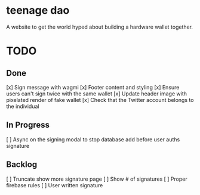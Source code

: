 # teenage dao

A website to get the world hyped about building a hardware wallet together.


# TODO
## Done
[x] Sign message with wagmi
[x] Footer content and styling
[x] Ensure users can't sign twice with the same wallet
[x] Update header image with pixelated render of fake wallet
[x] Check that the Twitter account belongs to the individual

## In Progress
[ ] Async on the signing modal to stop database add before user auths signature

## Backlog
[ ] Truncate show more signature page
[ ] Show # of signatures
[ ] Proper firebase rules
[ ] User written signature

 